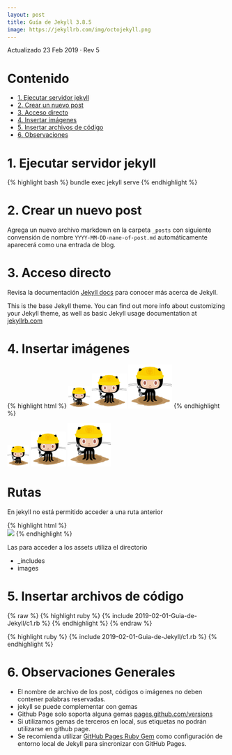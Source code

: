 ```yaml
---
layout: post
title: Guía de Jekyll 3.8.5
image: https://jekyllrb.com/img/octojekyll.png
---
```

Actualizado 23 Feb 2019 · Rev 5

# Contenido

- [1. Ejecutar servidor jekyll](#1-ejecutar-servidor-jekyll)
- [2. Crear un nuevo post](#2-crear-un-nuevo-post)
- [3. Acceso directo](#3-acceso-directo)
- [4. Insertar imágenes](#4-insertar-imágenes)
- [5. Insertar archivos de código](#5-insertar-archivos-de-código)
- [6. Observaciones](#6-observaciones)


# 1. Ejecutar servidor jekyll

{% highlight bash %} bundle exec jekyll serve {% endhighlight %}


# 2. Crear un nuevo post 

Agrega un nuevo archivo markdown en la carpeta `_posts` con siguiente convensión de nombre `YYYY-MM-DD-name-of-post.md` automáticamente aparecerá como una entrada de blog. 


# 3. Acceso directo

Revisa la documentación  [Jekyll docs][jekyll-docs] para conocer más acerca de Jekyll. 

[jekyll-docs]: https://jekyllrb.com/docs/home

This is the base Jekyll theme. You can find out more info about customizing your Jekyll theme, as well as basic Jekyll usage documentation at [jekyllrb.com](https://jekyllrb.com/)


# 4. Insertar imágenes

{% highlight html %} 
    <img src="/images/404.jpg" style="width: 50px;"/>
    <img src="/images/404.jpg" style="width: 80px;"/>
    <img src="/images/404.jpg" style="width: 100px;"/>
{% endhighlight %}

<img src="/images/404.jpg" style="width: 50px;"/>
<img src="/images/404.jpg" style="width: 80px;"/>
<img src="/images/404.jpg" style="width: 100px;"/>

# Rutas

En jekyll no está permitido acceder a una ruta anterior 

{% highlight html %}  
<img src="../../images/404.jpg"/> 
{% endhighlight %}

Las para acceder a los assets utiliza el directorio

* _includes
* images


# 5. Insertar archivos de código 

{% raw %}
    {% highlight ruby %}
    {% include 2019-02-01-Guia-de-Jekyll/c1.rb %}
    {% endhighlight %}
{% endraw %}

{% highlight ruby %}
{% include 2019-02-01-Guia-de-Jekyll/c1.rb %}
{% endhighlight %}

# 6. Observaciones Generales

- El nombre de archivo de los post, códigos o imágenes no deben contener palabras reservadas.
- jekyll se puede complementar con gemas
- Github Page solo soporta alguna gemas [pages.github.com/versions](https://pages.github.com/versions/) 
- Si utilizamos gemas de terceros en local, sus etiquetas no podrán utilizarse en github page.
- Se recomienda utilizar [GitHub Pages Ruby Gem](https://github.com/github/pages-gem) como configuración de entorno local de Jekyll para sincronizar con GitHub Pages.
